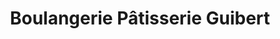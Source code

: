 ---
title: "Boulangerie Pâtisserie Guibert"
url: /bagneres-de-luchon/boulangerie-patisserie-guibert/
shop: Bäckerei
---